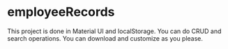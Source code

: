 # employeeRecords
This project is done in Material UI and localStorage. You can do CRUD and search operations. You can download and customize as you please.
